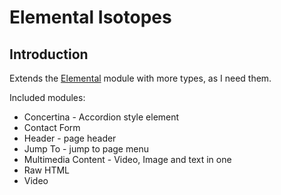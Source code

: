 # Elemental Isotopes

## Introduction

Extends the [Elemental](https://github.com/dnadesign/silverstripe-elemental) module with more types, as I need them.

Included modules:

* Concertina - Accordion style element
* Contact Form
* Header - page header
* Jump To - jump to page menu
* Multimedia Content - Video, Image and text in one
* Raw HTML
* Video

